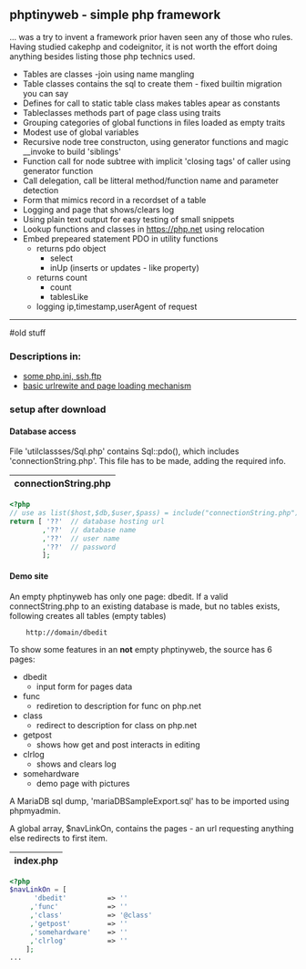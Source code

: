 ## phptinyweb  - simple php framework

... was a try to invent a framework prior haven seen any of those who rules. Having studied cakephp and codeignitor, it is not worth the effort doing anything besides listing those php technics used.

- Tables are classes -join using name mangling
- Table classes contains the sql to create them - fixed builtin migration you can say
- Defines for call to static table class makes tables apear as constants
- Tableclasses methods part of page class using traits
- Grouping categories of global functions in files loaded as empty traits 
- Modest use of global variables
- Recursive node tree constructon, using generator functions and magic \_\_invoke to build 'siblings'
- Function call for node subtree with implicit 'closing tags' of caller using generator function
- Call delegation, call be litteral method/function name and parameter detection
- Form that mimics record in a recordset of a table
- Logging and page that shows/clears log
- Using plain text output for easy testing of small snippets
- Lookup functions and classes in https://php.net using relocation
- Embed prepeared statement PDO in utility functions
    - returns pdo object
        - select
        - inUp (inserts or updates - like property)
    - returns count
        - count
        - tablesLike
    - logging ip,timestamp,userAgent of request

---


#old stuff

### Descriptions in:

- [some php.ini, ssh,ftp](doc/someUbuntuSetup.md)
- [basic urlrewite and page loading mechanism](doc/pageRendering.md) 


### setup after download

#### Database access

File 'utilclassses/Sql.php' contains Sql::pdo(), which includes 'connectionString.php'. This file has to be made, adding the required info.

|connectionString.php
|---
```php
<?php
// use as list($host,$db,$user,$pass) = include("connectionString.php");
return [ '??'  // database hosting url
        ,'??'  // database name
        ,'??'  // user name
        ,'??'  // password
        ];
```
#### Demo site

An empty phptinyweb has only one page: dbedit. If a valid connectString.php to an existing database is made, but no tables exists, following creates all tables (empty tables)
```
    http://domain/dbedit
```

To  show some features in an __not__ empty phptinyweb, the source has 6 pages:

- dbedit
    - input form for pages data
- func
    - rediretion to description for func on php.net
- class
    - redirect to description for class on php.net
- getpost
    - shows how get and post interacts in editing
- clrlog
    - shows and clears log
- somehardware
    - demo page with pictures
    
A MariaDB sql dump, 'mariaDBSampleExport.sql' has to be imported using phpmyadmin.   

A global array, $navLinkOn, contains the pages - an url requesting anything else redirects to first item.

|index.php
|---
```php
<?php
$navLinkOn = [
      'dbedit'          => ''
     ,'func'            => ''
     ,'class'           => '@class'
     ,'getpost'         => ''
     ,'somehardware'    => ''
     ,'clrlog'          => ''
    ];
...
```
